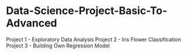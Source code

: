 # Data-Science-Project-Basic-To-Advanced
Project 1 - Exploratory Data Analysis
Project 2 - Iris Flower Classification
Project 3 - Building Own Regression Model

